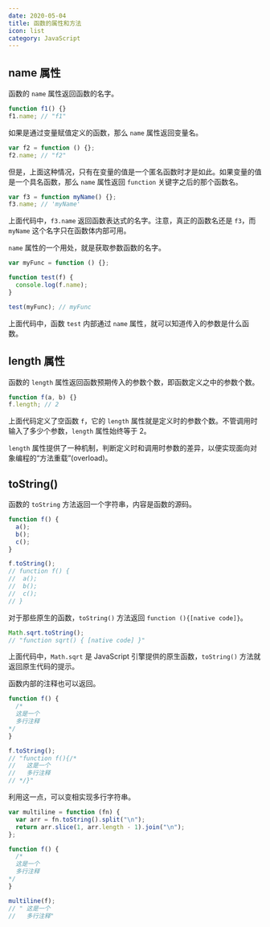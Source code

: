 ```yaml
---
date: 2020-05-04
title: 函数的属性和方法
icon: list
category: JavaScript
---
```


## name 属性

函数的 `name` 属性返回函数的名字。

```js
function f1() {}
f1.name; // "f1"
```

如果是通过变量赋值定义的函数，那么 `name` 属性返回变量名。

```js
var f2 = function () {};
f2.name; // "f2"
```

但是，上面这种情况，只有在变量的值是一个匿名函数时才是如此。如果变量的值是一个具名函数，那么 `name` 属性返回 `function` 关键字之后的那个函数名。

```js
var f3 = function myName() {};
f3.name; // 'myName'
```

上面代码中，`f3.name` 返回函数表达式的名字。注意，真正的函数名还是 `f3`，而 `myName` 这个名字只在函数体内部可用。

`name` 属性的一个用处，就是获取参数函数的名字。

```js
var myFunc = function () {};

function test(f) {
  console.log(f.name);
}

test(myFunc); // myFunc
```

上面代码中，函数 `test` 内部通过 `name` 属性，就可以知道传入的参数是什么函数。

## length 属性

函数的 `length` 属性返回函数预期传入的参数个数，即函数定义之中的参数个数。

```js
function f(a, b) {}
f.length; // 2
```

上面代码定义了空函数 `f`，它的 `length` 属性就是定义时的参数个数。不管调用时输入了多少个参数，`length` 属性始终等于 2。

`length` 属性提供了一种机制，判断定义时和调用时参数的差异，以便实现面向对象编程的“方法重载”(overload)。

## toString()

函数的 `toString` 方法返回一个字符串，内容是函数的源码。

```js
function f() {
  a();
  b();
  c();
}

f.toString();
// function f() {
//  a();
//  b();
//  c();
// }
```

对于那些原生的函数，`toString()` 方法返回 `function (){[native code]}`。

```js
Math.sqrt.toString();
// "function sqrt() { [native code] }"
```

上面代码中，`Math.sqrt` 是 JavaScript 引擎提供的原生函数，`toString()` 方法就返回原生代码的提示。

函数内部的注释也可以返回。

```js
function f() {
  /*
  这是一个
  多行注释
*/
}

f.toString();
// "function f(){/*
//   这是一个
//   多行注释
// */}"
```

利用这一点，可以变相实现多行字符串。

```js
var multiline = function (fn) {
  var arr = fn.toString().split("\n");
  return arr.slice(1, arr.length - 1).join("\n");
};

function f() {
  /*
  这是一个
  多行注释
*/
}

multiline(f);
// " 这是一个
//   多行注释"
```
